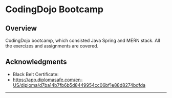 # CodingDojo Bootcamp

## Overview

CodingDojo bootcamp, which consisted Java Spring and MERN stack. All the exercizes and assignments are covered.

## Acknowledgments

- Black Belt Certificate:
- https://app.diplomasafe.com/en-US/diploma/d7ba14b7fb6b5d8449954cc06bf1e88d8274bdfda

---

